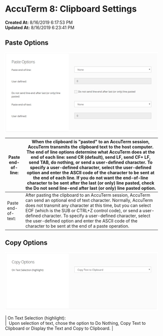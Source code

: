 # AccuTerm 8: Clipboard Settings

**Created At:** 8/16/2019 6:17:53 PM  
**Updated At:** 8/16/2019 6:23:41 PM  




## Paste Options

![](./1565979499582-1565979499582.png)


| Paste end-of-line: | When the clipboard is "pasted" to an AccuTerm session, AccuTerm transmits the clipboard text to the host computer. The end of line options determine what AccuTerm does at the end of each line: send CR (default), send LF, send CF+ LF, send TAB, do nothing, or send a user-defined character. To specify a user-defined character, select the user-defined option and enter the ASCII code of the character to be sent at the end of each line. If you do not want the end-of-line character to be sent after the last (or only) line pasted, check the Do not send line-end after last (or only) line pasted option.<br> |
| --- | --- |
| Paste end-of-text: | After pasting the clipboard to an AccuTerm session, AccuTerm can send an optional end of text character. Normally, AccuTerm does not transmit any character at this time, but you can select EOF (which is the SUB or CTRL+Z control code), or send a user-defined character. To specify a user-defined character, select the user-defined option and enter the ASCII code of the character to be sent at the end of a paste operation.<br> |


## Copy Options

![](./1565979528816-1565979528816.png)


| On Text Selection (highlight): <br> |  Upon selection of text, chose the option to Do Nothing, Copy Text to Clipboard or Display the Text and Copy to Clipboard. |

